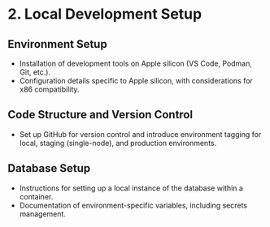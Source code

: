 # 2. Local Development Setup

## Environment Setup
- Installation of development tools on Apple silicon (VS Code, Podman, Git, etc.).
- Configuration details specific to Apple silicon, with considerations for x86 compatibility.

## Code Structure and Version Control
- Set up GitHub for version control and introduce environment tagging for local, staging (single-node), and production environments.

## Database Setup
- Instructions for setting up a local instance of the database within a container.
- Documentation of environment-specific variables, including secrets management.